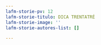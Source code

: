 ```yaml
---
lafm-storie-pv: 12
lafm-storie-titulo: DICA TRENTATRÉ
lafm-storie-image: ''
lafm-storie-autores-list: []

---
```

